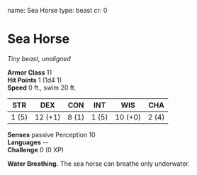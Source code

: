 name: Sea Horse
type: beast
cr: 0

# Sea Horse 
_Tiny beast, unaligned_

**Armor Class** 11    
**Hit Points** 1 (1d4  1)    
**Speed** 0 ft., swim 20 ft. 

| STR     | DEX     | CON     | INT     | WIS     | CHA     |
|---------|---------|---------|---------|---------|---------|
| 1 (5)  | 12 (+1) | 8 (1)  | 1 (5)  | 10 (+0) | 2 (4)  |  

**Senses** passive Perception 10    
**Languages** --    
**Challenge** 0 (0 XP) 

**Water Breathing.** The sea horse can breathe only underwater. 